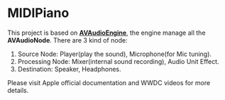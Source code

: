 # MIDIPiano
This project is based on [**AVAudioEngine**](https://developer.apple.com/documentation/avfaudio/avaudioengine), the engine manage all the **AVAudioNode**. There are 3 kind of node:
  1. Source Node: Player(play the sound), Microphone(for Mic tuning).
  2. Processing Node: Mixer(internal sound recording), Audio Unit Effect.
  3. Destination: Speaker, Headphones.

Please visit Apple official documentation and WWDC videos for more details.
